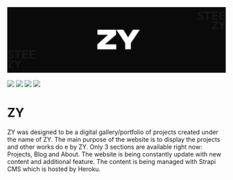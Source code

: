 <img src="./public/readme/cover.png">
<p>
  <img src="https://img.shields.io/badge/Next-black?style=for-the-badge&logo=next.js&logoColor=white">
  <img src="https://img.shields.io/badge/react-%2320232a.svg?style=for-the-badge&logo=react&logoColor=%2361DAFB">
  <img src="https://img.shields.io/badge/typescript-%23007ACC.svg?style=for-the-badge&logo=typescript&logoColor=white">
  <img src="https://img.shields.io/badge/tailwindcss-%2338B2AC.svg?style=for-the-badge&logo=tailwind-css&logoColor=white">
</p>

# ZY

ZY was designed to be a digital gallery/portfolio of projects created under the name of ZY. The main purpose of the website is to display the projects and other works do e by ZY. Only 3 sections are available right now: Projects, Blog and About. The website is being constantly update with new content and additional feature. The content is being managed with Strapi CMS which is hosted by Heroku.
